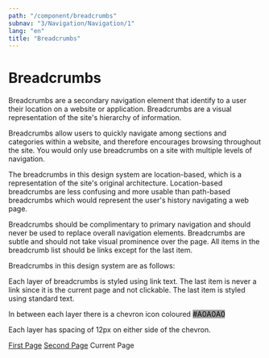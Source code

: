 ```yaml
---
path: "/component/breadcrumbs"
subnav: "3/Navigation/Navigation/1"
lang: "en"
title: "Breadcrumbs"
---
```


<helmet>
<title> Breadcrumbs - Aurora Design System </title>
</helmet>

# Breadcrumbs

Breadcrumbs are a secondary navigation element that identify to a user their location on a website or application. Breadcrumbs are a visual representation of the site's hierarchy of information.

Breadcrumbs allow users to quickly navigate among sections and categories within a website, and therefore encourages browsing throughout the site. You would only use breadcrumbs on a site with multiple levels of navigation.

The breadcrumbs in this design system are location-based, which is a representation of the site's original architecture. Location-based breadcrumbs are less confusing and more usable than path-based breadcrumbs which would represent the user's history navigating a web page.

Breadcrumbs should be complimentary to primary navigation and should never be used to replace overall navigation elements. Breadcrumbs are subtle and should not take visual prominence over the page. All items in the breadcrumb list should be links except for the last item.

<documentationtabs>
      <doctabpanel type="html">
          
<codeblock html='
    <nav aria-label="breadcrumb">
        <ol class="breadcrumb">
            <li class="breadcrumb-item"><a href="#">First Page</a></li>
            <li class="breadcrumb-item"><a href="#">Second Page</a></li>
            <li class="breadcrumb-item active" aria-current="page">Current Page</li>
        </ol>
    </nav>
' react='
<Breadcrumb>
    <BreadCrumbItem><a href="#">First Page</a></BreadCrumbItem>
    <BreadCrumbItem><a href="#">Page secondaire</a></BreadCrumbItem>
    <BreadCrumbItem active="true">Second Page</BreadCrumbItem>
</Breadcrumb>
'></codeblock>

</doctabpanel>
      <doctabpanel type="react">
      </doctabpanel>
      <doctabpanel type="design">
          
Breadcrumbs in this design system are as follows:

Each layer of breadcrumbs is styled using link text. The last item is never a link since it is the current page and not clickable. The last item is styled using standard text.

In between each layer there is a chevron icon coloured <badge style="background-color: #A0A0A0;color:black">#A0A0A0</badge>

Each layer has spacing of 12px on either side of the chevron.

<breadcrumb>
    <breadcrumbitem><a href="#">First Page</a></breadcrumbitem>
    <breadcrumbitem><a href="#">Second Page</a></breadcrumbitem>
    <breadcrumbitem active="true">Current Page</breadcrumbitem>
</breadcrumb>

</doctabpanel>
    </documentationtabs>


